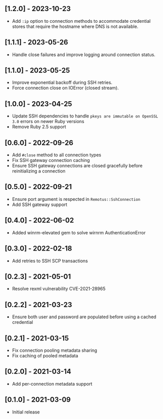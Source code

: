 ## [1.2.0] - 2023-10-23
* Add `:ip` option to connection methods to accommodate credential stores that require the hostname where DNS is not available.

## [1.1.1] - 2023-05-26
* Handle close failures and improve logging around connection status.

## [1.1.0] - 2023-05-25
* Improve exponential backoff during SSH retries.
* Force connection close on IOError (closed stream).

## [1.0.0] - 2023-04-25
* Update SSH dependencies to handle `pkeys are immutable on OpenSSL 3.0` errors on newer Ruby versions
* Remove Ruby 2.5 support

## [0.6.0] - 2022-09-26
* Add `#close` method to all connection types
* Fix SSH gateway connection caching
* Ensure SSH gateway connections are closed gracefully before reinitializing a connection

## [0.5.0] - 2022-09-21
* Ensure port argument is respected in `Remotus::SshConnection`
* Add SSH gateway support

## [0.4.0] - 2022-06-02
* Added winrm-elevated gem to solve wirnrm AuthenticationError

## [0.3.0] - 2022-02-18
* Add retries to SSH SCP transactions

## [0.2.3] - 2021-05-01
* Resolve rexml vulnerability CVE-2021-28965

## [0.2.2] - 2021-03-23
* Ensure both user and password are populated before using a cached credential

## [0.2.1] - 2021-03-15
* Fix connection pooling metadata sharing
* Fix caching of pooled metadata

## [0.2.0] - 2021-03-14
* Add per-connection metadata support

## [0.1.0] - 2021-03-09
* Initial release
